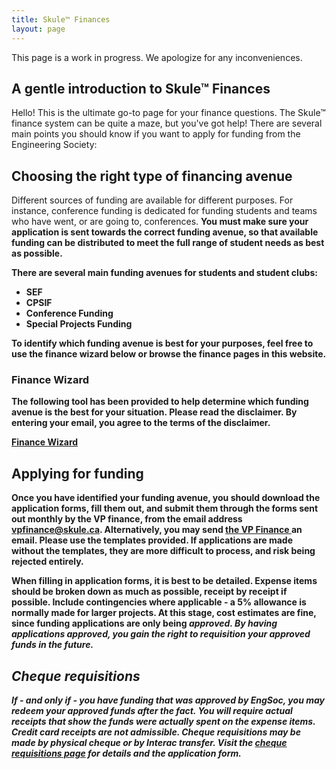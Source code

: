 ```yaml
---
title: Skule™ Finances
layout: page
---
```


This page is a work in progress. We apologize for any inconveniences.

## A gentle introduction to Skule™ Finances

Hello! This is the ultimate go-to page for your finance questions. The Skule™ finance system can be quite a maze, but you've got help! There are several main points you should know if you want to apply for funding from the Engineering Society:

## Choosing the right type of financing avenue

Different sources of funding are available for different purposes. For instance, conference funding is dedicated for funding students and teams who have went, or are going to, conferences. <b>You must make sure your application is sent towards the correct funding avenue<b>, so that available funding can be distributed to meet the full range of student needs as best as possible.

There are several main funding avenues for students and student clubs:

- SEF
- CPSIF
- Conference Funding
- Special Projects Funding

To identify which funding avenue is best for your purposes, feel free to use the finance wizard below or browse the finance pages in this website.

### Finance Wizard

The following tool has been provided to help determine which funding avenue is the best for your situation. <b> Please read the disclaimer. By entering your email, you agree to the terms of the disclaimer. <b>

<a class="button-is-primary" href="https://docs.google.com/forms/d/e/1FAIpQLSd4fQPR3ZO6AUvgnW0ev82GjdRG9SQHvb-OAPJfjEUSdvvHRA/viewform"> Finance Wizard </a>

## Applying for funding

Once you have identified your funding avenue, you should download the application forms, fill them out, and submit them through the forms sent out monthly by the VP finance, from the email address vpfinance@skule.ca. Alternatively, you may send <a href="mailto:vpfinance@skule.ca"> the VP Finance </a> an email. <b>Please use the templates provided.<b> If applications are made without the templates, they are more difficult to process, and risk being rejected entirely.

When filling in application forms, it is best to be detailed. Expense items should be broken down as much as possible, receipt by receipt if possible. Include contingencies where applicable - a 5% allowance is normally made for larger projects. At this stage, cost estimates are fine, since funding applications are only being <i>approved<i>. By having applications approved, you gain the right to requisition your approved funds in the future.

## Cheque requisitions

If - and only if - you have funding that was approved by EngSoc, you may redeem your approved funds after the fact. You will require actual receipts that show the funds were actually spent on the expense items. Credit card receipts are not admissible. Cheque requisitions may be made by physical cheque or by Interac transfer. Visit the <a href = "https://skule.ca/finances/cheque-requisitions.html">cheque requisitions page</a> for details and the application form.
